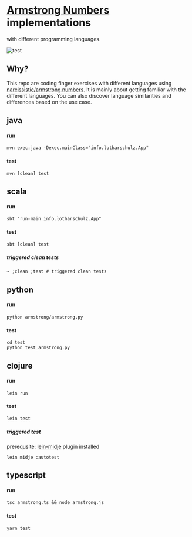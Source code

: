 # [Armstrong Numbers](https://en.wikipedia.org/wiki/Narcissistic_number) implementations
with different programming languages.

![test](https://github.com/lotharschulz/armstrongNumbers/actions/workflows/tests.yaml/badge.svg)

## Why?
This repo are coding finger exercises with different languages using [narcissistic/armstrong numbers](https://en.wikipedia.org/wiki/Narcissistic_number). It is mainly about getting familiar with the different languages.
You can also discover language similarities and differences based on the use case.

## java
#### run
```
mvn exec:java -Dexec.mainClass="info.lotharschulz.App"
```
#### test
```
mvn [clean] test
```

## scala
#### run
```
sbt "run-main info.lotharschulz.App"
```
#### test
```
sbt [clean] test
```
##### triggered clean tests
```
~ ;clean ;test # triggered clean tests
```

## python
#### run
```
python armstrong/armstrong.py
```
#### test
```
cd test
python test_armstrong.py
```

## clojure
#### run
```
lein run
```
#### test
```
lein test
```
##### triggered test
prerequsite: [lein-midje](https://github.com/marick/lein-midje) plugin installed
```
lein midje :autotest
```

## typescript
#### run
```
tsc armstrong.ts && node armstrong.js
```
#### test
```
yarn test
```
